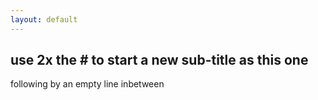 ```yaml
---
layout: default
---
```


## use 2x the # to start a new sub-title as this one

following by an empty line inbetween 
